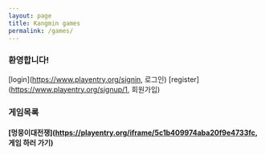 ```yaml
---
layout: page
title: Kangmin games
permalink: /games/
---
```

### 환영합니다! 
[login](https://www.playentry.org/signin, 로그인)
[register](https://www.playentry.org/signup/1, 회원가입)


### 게임목록

#### [멍뭉이대전쟁](https://playentry.org/iframe/5c1b409974aba20f9e4733fc, 게임 하러 가기)
